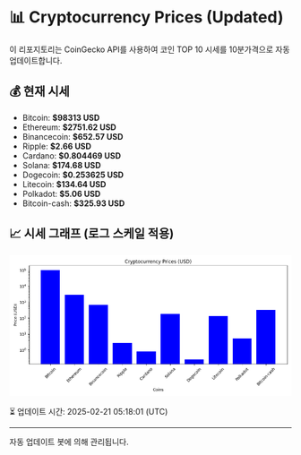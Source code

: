 
# 📊 Cryptocurrency Prices (Updated)

이 리포지토리는 CoinGecko API를 사용하여 코인 TOP 10 시세를 10분가격으로 자동 업데이트합니다.

## 💰 현재 시세
- Bitcoin: **$98313 USD**
- Ethereum: **$2751.62 USD**
- Binancecoin: **$652.57 USD**
- Ripple: **$2.66 USD**
- Cardano: **$0.804469 USD**
- Solana: **$174.68 USD**
- Dogecoin: **$0.253625 USD**
- Litecoin: **$134.64 USD**
- Polkadot: **$5.06 USD**
- Bitcoin-cash: **$325.93 USD**

## 📈 시세 그래프 (로그 스케일 적용)
![Crypto Prices](crypto_prices.png)

⏳ 업데이트 시간: 2025-02-21 05:18:01 (UTC)

---
자동 업데이트 봇에 의해 관리됩니다.
